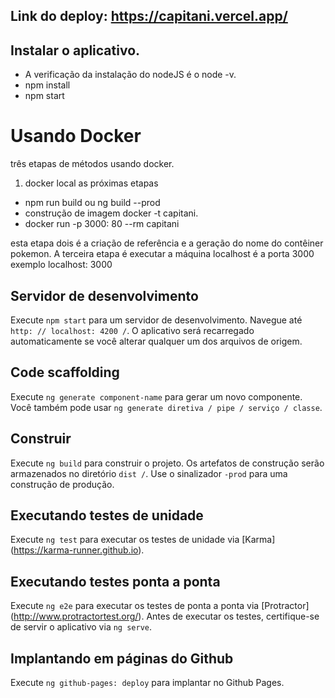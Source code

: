 ## Link do deploy: https://capitani.vercel.app/

## Instalar o aplicativo.

  - A verificação da instalação do nodeJS é o node -v.
  - npm install
  - npm start

# Usando Docker

 três etapas de métodos usando docker.
 
 1. docker local as próximas etapas
  - npm run build ou ng build --prod
  - construção de imagem docker -t capitani.
  - docker run -p 3000: 80 --rm capitani
 
esta etapa dois é a criação de referência e a geração do nome do contêiner pokemon. A terceira etapa é executar a máquina localhost é a porta 3000 exemplo localhost: 3000




## Servidor de desenvolvimento
Execute `npm start` para um servidor de desenvolvimento. Navegue até `http: // localhost: 4200 /`. O aplicativo será recarregado automaticamente se você alterar qualquer um dos arquivos de origem.

## Code scaffolding

Execute `ng generate component-name` para gerar um novo componente. Você também pode usar `ng generate diretiva / pipe / serviço / classe`.

## Construir

Execute `ng build` para construir o projeto. Os artefatos de construção serão armazenados no diretório `dist /`. Use o sinalizador `-prod` para uma construção de produção.

## Executando testes de unidade

Execute `ng test` para executar os testes de unidade via [Karma] (https://karma-runner.github.io).

## Executando testes ponta a ponta

Execute `ng e2e` para executar os testes de ponta a ponta via [Protractor] (http://www.protractortest.org/).
Antes de executar os testes, certifique-se de servir o aplicativo via `ng serve`.

## Implantando em páginas do Github

Execute `ng github-pages: deploy` para implantar no Github Pages.


